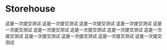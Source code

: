 # Storehouse
这是一次提交测试
这是一次提交测试
这是一次提交测试
这是一次提交测试
这是一次提交测试
这是一次提交测试
这是一次提交测试
这是一次提交测试
这是一次提交测试
这是一次提交测试
这是一次提交测试
这是一次提交测试
这是一次提交测试
